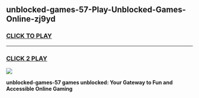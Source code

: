 
## unblocked-games-57-Play-Unblocked-Games-Online-zj9yd
<h3>
<a href="https://premium76.site?title=unblocked-games-57&ref=25A">CLICK TO PLAY</a></h3>
<hr>

<h3>
<a href="https://premium76.site?title=unblocked-games-57&ref=25A">CLICK 2 PLAY</a>
  
</h3>

<a href="https://premium76.site?title=unblocked-games-57&ref=25A"><img src="https://clearcache.store/games.png"></a>


**unblocked-games-57 games unblocked: Your Gateway to Fun and Accessible Online Gaming**
